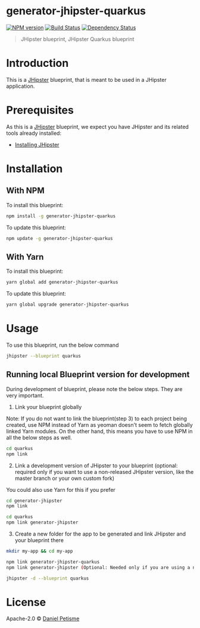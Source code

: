 # generator-jhipster-quarkus
[![NPM version][npm-image]][npm-url] [![Build Status][travis-image]][travis-url] [![Dependency Status][daviddm-image]][daviddm-url]
> JHipster blueprint, JHipster Quarkus blueprint

# Introduction

This is a [JHipster](https://www.jhipster.tech/) blueprint, that is meant to be used in a JHipster application.

# Prerequisites

As this is a [JHipster](https://www.jhipster.tech/) blueprint, we expect you have JHipster and its related tools already installed:

- [Installing JHipster](https://www.jhipster.tech/installation/)

# Installation

## With NPM

To install this blueprint:

```bash
npm install -g generator-jhipster-quarkus
```

To update this blueprint:

```bash
npm update -g generator-jhipster-quarkus
```

## With Yarn

To install this blueprint:

```bash
yarn global add generator-jhipster-quarkus
```

To update this blueprint:

```bash
yarn global upgrade generator-jhipster-quarkus
```

# Usage

To use this blueprint, run the below command

```bash
jhipster --blueprint quarkus
```


## Running local Blueprint version for development

During development of blueprint, please note the below steps. They are very important.

1. Link your blueprint globally 

Note: If you do not want to link the blueprint(step 3) to each project being created, use NPM instead of Yarn as yeoman doesn't seem to fetch globally linked Yarn modules. On the other hand, this means you have to use NPM in all the below steps as well.

```bash
cd quarkus
npm link
```

2. Link a development version of JHipster to your blueprint (optional: required only if you want to use a non-released JHipster version, like the master branch or your own custom fork)

You could also use Yarn for this if you prefer

```bash
cd generator-jhipster
npm link

cd quarkus
npm link generator-jhipster
```

3. Create a new folder for the app to be generated and link JHipster and your blueprint there

```bash
mkdir my-app && cd my-app

npm link generator-jhipster-quarkus
npm link generator-jhipster (Optional: Needed only if you are using a non-released JHipster version)

jhipster -d --blueprint quarkus

```

# License

Apache-2.0 © [Daniel Petisme]()


[npm-image]: https://img.shields.io/npm/v/generator-jhipster-quarkus.svg
[npm-url]: https://npmjs.org/package/generator-jhipster-quarkus
[travis-image]: https://travis-ci.org/danielpetisme/generator-jhipster-quarkus.svg?branch=master
[travis-url]: https://travis-ci.org/danielpetisme/generator-jhipster-quarkus
[daviddm-image]: https://david-dm.org/danielpetisme/generator-jhipster-quarkus.svg?theme=shields.io
[daviddm-url]: https://david-dm.org/danielpetisme/generator-jhipster-quarkus
